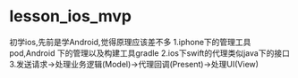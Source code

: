 # lesson_ios_mvp
初学ios,先前是学Android,觉得原理应该差不多
1.iphone下的管理工具pod,Android 下的管理以及构建工具gradle
2.ios下swift的代理类似java下的接口
3.发送请求->处理业务逻辑(Model)->代理回调(Present)->处理UI(View)
